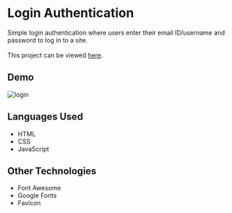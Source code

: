# Login Authentication

Simple login authentication where users enter their email ID/username and password to log in to a site. 
<br>
<br>
This project can be viewed [here](https://noelledons.github.io/login-authentication/).

## Demo
![login](https://user-images.githubusercontent.com/73482293/107816043-0bfda580-6d6c-11eb-8567-ee632c68f0ba.gif)

## Languages Used
- HTML
- CSS
- JavaScript

## Other Technologies
- Font Awesome
- Google Fonts
- Favicon
